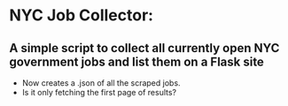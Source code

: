 # NYC Job Collector: 
## A simple script to collect all currently open NYC government jobs and list them on a Flask site

* Now creates a .json of all the scraped jobs.
* Is it only fetching the first page of results?
